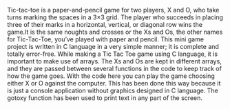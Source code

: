 Tic-tac-toe is a paper-and-pencil game for two players, X and O, who take turns marking the spaces in a 3×3 grid. The player who succeeds in placing three of their marks in a horizontal, vertical, or diagonal row wins the game.It is the same noughts and crosses or the Xs and Os, the other names for Tic-Tac-Toe, you’ve played with paper and pencil. 
This mini game project is written in C language in a very simple manner; it is complete and totally error-free.
While making a Tic Tac Toe game using C language, it is important to make use of arrays. The Xs and Os are kept in different arrays, and they are passed between several functions in the code to keep track of how the game goes. With the code here you can play the game choosing either X or O against the computer.
This has been done this way because it is just a console application without graphics designed in C language. The gotoxy function has been used to print text in any part of the screen.
